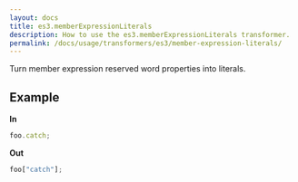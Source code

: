 ```yaml
---
layout: docs
title: es3.memberExpressionLiterals
description: How to use the es3.memberExpressionLiterals transformer.
permalink: /docs/usage/transformers/es3/member-expression-literals/
---
```


Turn member expression reserved word properties into literals.

## Example

**In**

```javascript
foo.catch;
```

**Out**

```javascript
foo["catch"];
```
